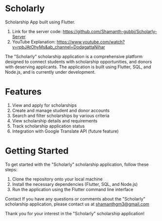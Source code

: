 # Scholarly

Scholarship App built using Flutter.

1. Link for the server code: https://github.com/Shamanth-gubbi/Scholarly-Server
2. YouTube Explanation: https://www.youtube.com/watch?v=rpbJAtOhyMs&ab_channel=DodagattaNihar

The "Scholarly" scholarship application is a comprehensive platform designed to connect students with scholarship opportunities, and donors with deserving applicants. The application is built using Flutter, SQL, and Node.js, and is currently under development.

# Features
1. View and apply for scholarships
2. Create and manage student and donor accounts
3. Search and filter scholarships by various criteria
4. View scholarship details and requirements
5. Track scholarship application status
6. Integration with Google Translate API (future feature)

# Getting Started
To get started with the "Scholarly" scholarship application, follow these steps:

1. Clone the repository onto your local machine
2. Install the necessary dependencies (Flutter, SQL, and Node.js)
3. Run the application using the Flutter command line interface

Contact
If you have any questions or comments about the "Scholarly" scholarship application, please contact us at shamanthgm3@gmail.com

Thank you for your interest in the "Scholarly" scholarship application!
